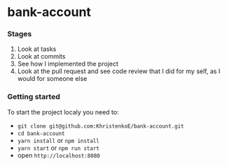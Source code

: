 # bank-account

### Stages
1. Look at tasks
2. Look at commits
3. See how I implemented the project
4. Look at the pull request and see code review that I did for my self, as I would for someone else

### Getting started
To start the project localy you need to:

- `git clone git@github.com:KhristenkoE/bank-account.git`
- `cd bank-account`
- `yarn install` or `npm install`
- `yarn start` or `npm run start`
- open `http://localhost:8080`
